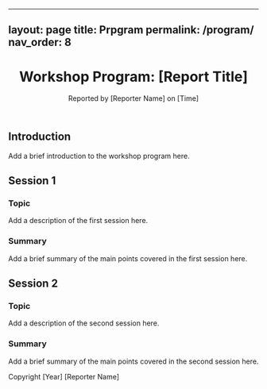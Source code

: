
---
layout: page
title: Prpgram
permalink: /program/
nav_order: 8
---
<!DOCTYPE html>
<html>
  <head>
    <title>Workshop Program: [Report Title]</title>
    <meta name="viewport" content="width=device-width, initial-scale=1.0">
    <style>
      /* Add any custom CSS styles here */
    </style>
  </head>
  <body>
    <header>
      <h1>Workshop Program: [Report Title]</h1>
      <p>Reported by [Reporter Name] on [Time]</p>
    </header>
    <main>
      <section>
        <h2>Introduction</h2>
        <p>Add a brief introduction to the workshop program here.</p>
      </section>
      <section>
        <h2>Session 1</h2>
        <h3>Topic</h3>
        <p>Add a description of the first session here.</p>
        <h3>Summary</h3>
        <p>Add a brief summary of the main points covered in the first session here.</p>
      </section>
      <section>
        <h2>Session 2</h2>
        <h3>Topic</h3>
        <p>Add a description of the second session here.</p>
        <h3>Summary</h3>
        <p>Add a brief summary of the main points covered in the second session here.</p>
      </section>
      <!-- Repeat the above section for each additional session -->
    </main>
    <footer>
      <p>Copyright [Year] [Reporter Name]</p>
    </footer>
  </body>
</html>
